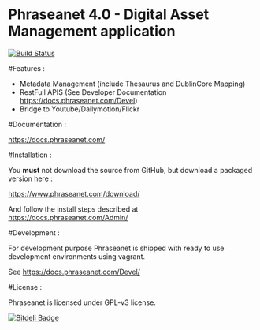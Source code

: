 Phraseanet 4.0 - Digital Asset Management application
=====================================================

[![Build Status](https://secure.travis-ci.org/alchemy-fr/Phraseanet.png?branch=master)](http://travis-ci.org/alchemy-fr/Phraseanet)

#Features :

 - Metadata Management (include Thesaurus and DublinCore Mapping)
 - RestFull APIS (See Developer Documentation https://docs.phraseanet.com/Devel)
 - Bridge to Youtube/Dailymotion/Flickr

#Documentation :

https://docs.phraseanet.com/

#Installation :

You **must** not download the source from GitHub, but download a packaged version here :

https://www.phraseanet.com/download/

And follow the install steps described at https://docs.phraseanet.com/Admin/

#Development :

For development purpose Phraseanet is shipped with ready to use development environments using vagrant.

See https://docs.phraseanet.com/Devel/

#License :

Phraseanet is licensed under GPL-v3 license.


[![Bitdeli Badge](https://d2weczhvl823v0.cloudfront.net/alchemy-fr/phraseanet/trend.png)](https://bitdeli.com/free "Bitdeli Badge")

